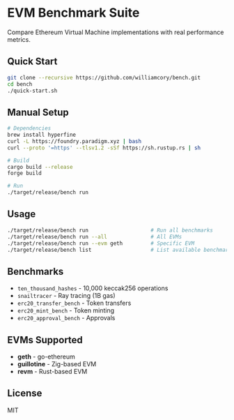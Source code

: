# EVM Benchmark Suite

Compare Ethereum Virtual Machine implementations with real performance metrics.

## Quick Start

```bash
git clone --recursive https://github.com/williamcory/bench.git
cd bench
./quick-start.sh
```

## Manual Setup

```bash
# Dependencies
brew install hyperfine
curl -L https://foundry.paradigm.xyz | bash
curl --proto '=https' --tlsv1.2 -sSf https://sh.rustup.rs | sh

# Build
cargo build --release
forge build

# Run
./target/release/bench run
```

## Usage

```bash
./target/release/bench run                    # Run all benchmarks
./target/release/bench run --all              # All EVMs
./target/release/bench run --evm geth         # Specific EVM
./target/release/bench list                   # List available benchmarks
```

## Benchmarks

- `ten_thousand_hashes` - 10,000 keccak256 operations
- `snailtracer` - Ray tracing (1B gas)
- `erc20_transfer_bench` - Token transfers
- `erc20_mint_bench` - Token minting
- `erc20_approval_bench` - Approvals

## EVMs Supported

- **geth** - go-ethereum
- **guillotine** - Zig-based EVM
- **revm** - Rust-based EVM

## License

MIT